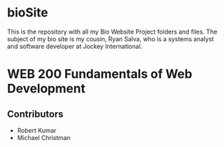 # bioSite
This is the repository with all my Bio Website Project folders and files. The subject of my bio site is my cousin, Ryan Salva, who is a systems analyst and software developer at Jockey International. 

<h1>WEB 200 Fundamentals of Web Development</h1>
<h2>Contributors</h2>
<ul>
  <li>Robert Kumar</li>
  <li>Michael Christman</li>
 </ul>
